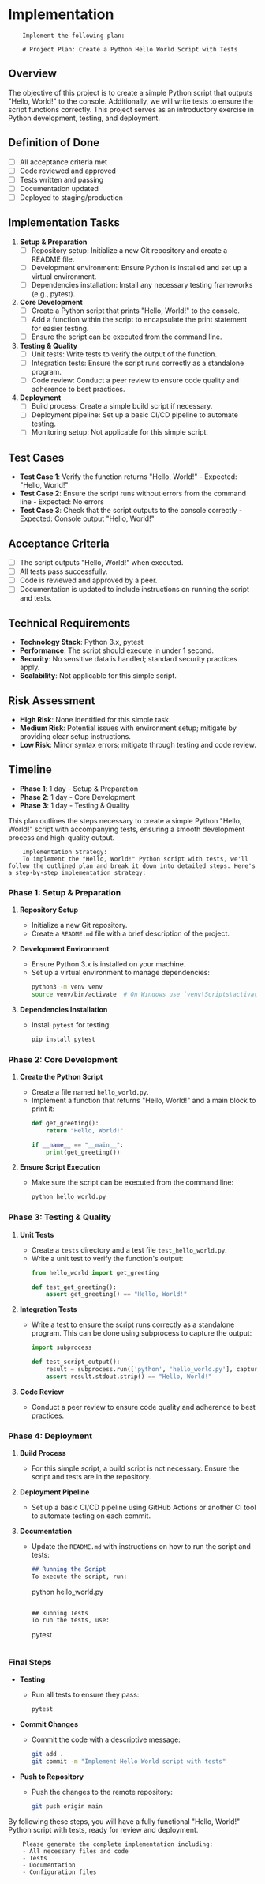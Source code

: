 # Implementation


        Implement the following plan:
        
        # Project Plan: Create a Python Hello World Script with Tests

## Overview
The objective of this project is to create a simple Python script that outputs "Hello, World!" to the console. Additionally, we will write tests to ensure the script functions correctly. This project serves as an introductory exercise in Python development, testing, and deployment.

## Definition of Done
- [ ] All acceptance criteria met
- [ ] Code reviewed and approved
- [ ] Tests written and passing
- [ ] Documentation updated
- [ ] Deployed to staging/production

## Implementation Tasks

1. **Setup & Preparation**
   - [ ] Repository setup: Initialize a new Git repository and create a README file.
   - [ ] Development environment: Ensure Python is installed and set up a virtual environment.
   - [ ] Dependencies installation: Install any necessary testing frameworks (e.g., pytest).

2. **Core Development**
   - [ ] Create a Python script that prints "Hello, World!" to the console.
   - [ ] Add a function within the script to encapsulate the print statement for easier testing.
   - [ ] Ensure the script can be executed from the command line.

3. **Testing & Quality**
   - [ ] Unit tests: Write tests to verify the output of the function.
   - [ ] Integration tests: Ensure the script runs correctly as a standalone program.
   - [ ] Code review: Conduct a peer review to ensure code quality and adherence to best practices.

4. **Deployment**
   - [ ] Build process: Create a simple build script if necessary.
   - [ ] Deployment pipeline: Set up a basic CI/CD pipeline to automate testing.
   - [ ] Monitoring setup: Not applicable for this simple script.

## Test Cases
- **Test Case 1**: Verify the function returns "Hello, World!" - Expected: "Hello, World!"
- **Test Case 2**: Ensure the script runs without errors from the command line - Expected: No errors
- **Test Case 3**: Check that the script outputs to the console correctly - Expected: Console output "Hello, World!"

## Acceptance Criteria
- [ ] The script outputs "Hello, World!" when executed.
- [ ] All tests pass successfully.
- [ ] Code is reviewed and approved by a peer.
- [ ] Documentation is updated to include instructions on running the script and tests.

## Technical Requirements
- **Technology Stack**: Python 3.x, pytest
- **Performance**: The script should execute in under 1 second.
- **Security**: No sensitive data is handled; standard security practices apply.
- **Scalability**: Not applicable for this simple script.

## Risk Assessment
- **High Risk**: None identified for this simple task.
- **Medium Risk**: Potential issues with environment setup; mitigate by providing clear setup instructions.
- **Low Risk**: Minor syntax errors; mitigate through testing and code review.

## Timeline
- **Phase 1**: 1 day - Setup & Preparation
- **Phase 2**: 1 day - Core Development
- **Phase 3**: 1 day - Testing & Quality

This plan outlines the steps necessary to create a simple Python "Hello, World!" script with accompanying tests, ensuring a smooth development process and high-quality output.
        
        Implementation Strategy:
        To implement the "Hello, World!" Python script with tests, we'll follow the outlined plan and break it down into detailed steps. Here's a step-by-step implementation strategy:

### Phase 1: Setup & Preparation

1. **Repository Setup**
   - Initialize a new Git repository.
   - Create a `README.md` file with a brief description of the project.

2. **Development Environment**
   - Ensure Python 3.x is installed on your machine.
   - Set up a virtual environment to manage dependencies:
     ```bash
     python3 -m venv venv
     source venv/bin/activate  # On Windows use `venv\Scripts\activate`
     ```

3. **Dependencies Installation**
   - Install `pytest` for testing:
     ```bash
     pip install pytest
     ```

### Phase 2: Core Development

1. **Create the Python Script**
   - Create a file named `hello_world.py`.
   - Implement a function that returns "Hello, World!" and a main block to print it:
     ```python
     def get_greeting():
         return "Hello, World!"

     if __name__ == "__main__":
         print(get_greeting())
     ```

2. **Ensure Script Execution**
   - Make sure the script can be executed from the command line:
     ```bash
     python hello_world.py
     ```

### Phase 3: Testing & Quality

1. **Unit Tests**
   - Create a `tests` directory and a test file `test_hello_world.py`.
   - Write a unit test to verify the function's output:
     ```python
     from hello_world import get_greeting

     def test_get_greeting():
         assert get_greeting() == "Hello, World!"
     ```

2. **Integration Tests**
   - Write a test to ensure the script runs correctly as a standalone program. This can be done using subprocess to capture the output:
     ```python
     import subprocess

     def test_script_output():
         result = subprocess.run(['python', 'hello_world.py'], capture_output=True, text=True)
         assert result.stdout.strip() == "Hello, World!"
     ```

3. **Code Review**
   - Conduct a peer review to ensure code quality and adherence to best practices.

### Phase 4: Deployment

1. **Build Process**
   - For this simple script, a build script is not necessary. Ensure the script and tests are in the repository.

2. **Deployment Pipeline**
   - Set up a basic CI/CD pipeline using GitHub Actions or another CI tool to automate testing on each commit.

3. **Documentation**
   - Update the `README.md` with instructions on how to run the script and tests:
     ```markdown
     ## Running the Script
     To execute the script, run:
     ```
     python hello_world.py
     ```

     ## Running Tests
     To run the tests, use:
     ```
     pytest
     ```

### Final Steps

- **Testing**
  - Run all tests to ensure they pass:
    ```bash
    pytest
    ```

- **Commit Changes**
  - Commit the code with a descriptive message:
    ```bash
    git add .
    git commit -m "Implement Hello World script with tests"
    ```

- **Push to Repository**
  - Push the changes to the remote repository:
    ```bash
    git push origin main
    ```

By following these steps, you will have a fully functional "Hello, World!" Python script with tests, ready for review and deployment.
        
        Please generate the complete implementation including:
        - All necessary files and code
        - Tests
        - Documentation
        - Configuration files
        